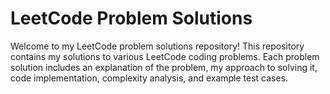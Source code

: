 # LeetCode Problem Solutions

Welcome to my LeetCode problem solutions repository! This repository contains my solutions to various LeetCode coding problems. Each problem solution includes an explanation of the problem, my approach to solving it, code implementation, complexity analysis, and example test cases.
